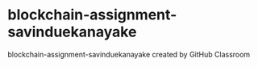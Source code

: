 # blockchain-assignment-savinduekanayake
blockchain-assignment-savinduekanayake created by GitHub Classroom
